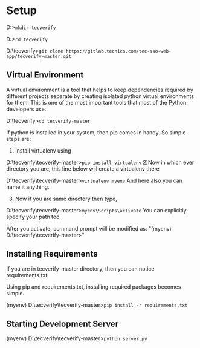 # Setup

D:\>`mkdir tecverify`

  D:\>`cd tecverify`

  D:\tecverify>`git clone https://gitlab.tecnics.com/tec-sso-web-app/tecverify-master.git`

## Virtual Environment
A virtual environment is a tool that helps to keep dependencies required by different projects separate by creating isolated python virtual environments for them. This is one of the most important tools that most of the Python developers use.

  D:\tecverify>`cd tecverify-master`

If python is installed in your system, then pip comes in handy.
So simple steps are:
1) Install virtualenv using

  D:\tecverify\tecverify-master>`pip install virtualenv`
2)Now in which ever directory you are, this line below will create a virtualenv there

  D:\tecverify\tecverify-master>`virtualenv myenv`
And here also you can name it anything.

3) Now if you are same directory then type,

  D:\tecverify\tecverify-master>`myenv\Scripts\activate`
You can explicitly specify your path too.

After you activate, command prompt will be modified as: "(myenv) D:\tecverify\tecverify-master>"

## Installing Requirements

If you are in tecverify-master directory, then you can notice requirements.txt.

Using pip and requirements.txt, installing required packages becomes simple.

(myenv) D:\tecverify\tecverify-master>`pip install -r requirements.txt`

## Starting Development Server

(myenv) D:\tecverify\tecverify-master>`python server.py`
